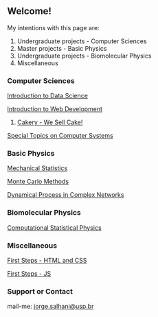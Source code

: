 ## Welcome!

My intentions with this page are:
1.  Undergraduate projects - Computer Sciences 
2.  Master projects - Basic Physics
3.  Undergraduate projects - Biomolecular Physics
4.  Miscellaneous

### Computer Sciences

[Introduction to Data Science](https://github.com/jorgesalhani/IntroDataScience)

[Introduction to Web Development](https://github.com/jorgesalhani/IntroWebDevelopment)

1. [Cakery - We Sell Cake!](https://github.com/jorgesalhani/StoreWebProject)

[Special Topics on Computer Systems](https://github.com/jorgesalhani/SocialNetworkBlockchain)

### Basic Physics

[Mechanical Statistics](https://github.com/jorgesalhani/MechanicalStatistics)

[Monte Carlo Methods](https://github.com/jorgesalhani/MonteCarloMethods)

[Dynamical Process in Complex Networks](https://github.com/jorgesalhani/ComplexNetworkDynamics)

### Biomolecular Physics

[Computational Statistical Physics](https://github.com/jorgesalhani/CompStatatisticalPhysics)

### Miscellaneous

[First Steps - HTML and CSS](https://github.com/jorgesalhani/LearningCSS_HTML)

[First Steps - JS](https://github.com/jorgesalhani/LearningJS)

### Support or Contact

mail-me: jorge.salhani@usp.br
